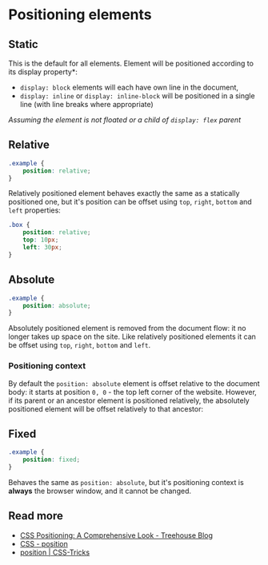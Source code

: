 # Positioning elements

## Static

This is the default for all elements. Element will be positioned according to its display property*:
- `display: block` elements will each have own line in the document,
- `display: inline` or `display: inline-block` will be positioned in a single line (with line breaks where appropriate)

*Assuming the element is not floated or a child of `display: flex` parent*

## Relative
```css
.example {
    position: relative;
}
```

Relatively positioned element behaves exactly the same as a statically positioned one,
but it's position can be offset using `top`, `right`, `bottom` and `left` properties:

```css
.box {
    position: relative;
    top: 10px;
    left: 30px;
}
```

## Absolute

```css
.example {
    position: absolute;
}
```

Absolutely positioned element is removed from the document flow: it no longer takes up space on the site.
Like relatively positioned elements it can be offset using `top`, `right`, `bottom` and `left`.

### Positioning context

By default the `position: absolute` element is offset relative to the document body:
it starts at position `0, 0` - the top left corner of the website.
However, if its parent or an ancestor element is positioned relatively,
the absolutely positioned element will be offset relatively to that ancestor:

[](codepen://maciej-kucharski/pQvmXg)

## Fixed

```css
.example {
    position: fixed;
}
```

Behaves the same as `position: absolute`,
but it's positioning context is **always** the browser window, and it cannot be changed.

## Read more

- [CSS Positioning: A Comprehensive Look - Treehouse Blog](http://blog.teamtreehouse.com/css-positioning)
- [CSS - position](http://learnlayout.com/position.html)
- [position | CSS-Tricks](https://css-tricks.com/almanac/properties/p/position/)
